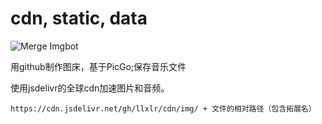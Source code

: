 # cdn, static, data

![Merge Imgbot](https://github.com/llxlr/cdn/workflows/Merge%20Imgbot/badge.svg)

用github制作图床，基于PicGo;保存音乐文件

使用jsdelivr的全球cdn加速图片和音频。
```
https://cdn.jsdelivr.net/gh/llxlr/cdn/img/ + 文件的相对路径（包含拓展名）
```
